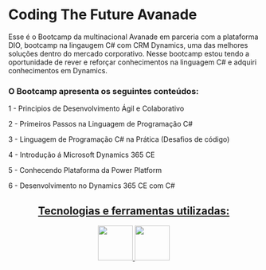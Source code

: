 
# Coding The Future Avanade

Esse é o Bootcamp da multinacional Avanade em parceria com a plataforma DIO, bootcamp na lingaugem C# com CRM Dynamics, uma das melhores soluções dentro do mercado corporativo.
Nesse bootcamp estou tendo a oportunidade de rever e reforçar conhecimentos na linguagem C# e adquiri conhecimentos em Dynamics.

### O Bootcamp apresenta os seguintes conteúdos:

 1 - Principios de Desenvolvimento Ágil e Colaborativo

 
 2 - Primeiros Passos na Linguagem de Programação C#

 
 3 - Linguagem de Programação C# na Prática (Desafios de código)

 
 4 - Introdução á Microsoft Dynamics 365 CE

 
 5 - Conhecendo Plataforma da Power Platform

 
 6 - Desenvolvimento no Dynamics 365 CE com C#

<div align="center">
  <a href="https://github.com/RamonPPessoa">
  
## Tecnologias e ferramentas utilizadas:
    
  <img height ="70" width="70" src = "https://cdn.jsdelivr.net/gh/devicons/devicon/icons/csharp/csharp-original.svg" />
  <img height ="70" width="70" src="https://cdn.jsdelivr.net/gh/devicons/devicon/icons/visualstudio/visualstudio-plain.svg" />
          
          
          
 


  </div>
    </div>

